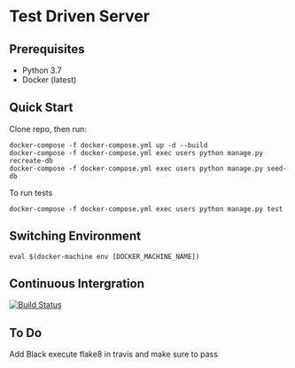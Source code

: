 # Test Driven Server

## Prerequisites

- Python 3.7
- Docker (latest)

## Quick Start

Clone repo, then run:
```
docker-compose -f docker-compose.yml up -d --build 
docker-compose -f docker-compose.yml exec users python manage.py recreate-db
docker-compose -f docker-compose.yml exec users python manage.py seed-db 
```
To run tests
```
docker-compose -f docker-compose.yml exec users python manage.py test
```
## Switching Environment
```
eval $(docker-machine env [DOCKER_MACHINE_NAME])
```

## Continuous Intergration
[![Build Status](https://travis-ci.org/amangona/testdriven-flask-template.svg?branch=master)](https://travis-ci.org/amangona/testdriven-flask-template)

## To Do
Add Black
execute flake8 in travis and make sure to pass
